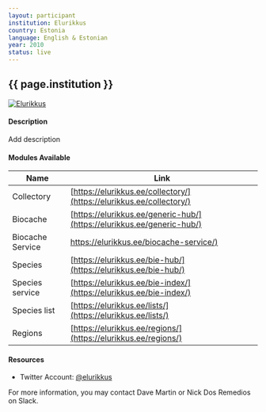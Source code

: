 ```yaml
---
layout: participant
institution: Elurikkus
country: Estonia
language: English & Estonian
year: 2010
status: live
---
```


## {{ page.institution }}

[![Elurikkus](/assets/img/participants/elurikkus.png)](https://elurikkus.ee)

#### Description 
Add description

#### Modules Available 

| Name              | Link                                                                              | 
| ------------------|-----------------------------------------------------------------------------------|
| Collectory		| [https://elurikkus.ee/collectory/](https://elurikkus.ee/collectory/)              |
| Biocache          | [https://elurikkus.ee/generic-hub/](https://elurikkus.ee/generic-hub/)            |
| Biocache Service  | [https://elurikkus.ee/biocache-service/)](https://elurikkus.ee/biocache-service/) |
| Species           | [https://elurikkus.ee/bie-hub/](https://elurikkus.ee/bie-hub/)                    |
| Species service   | [https://elurikkus.ee/bie-index/](https://elurikkus.ee/bie-index/)                | 
| Species list      | [https://elurikkus.ee/lists/](https://elurikkus.ee/lists/)                        |  
| Regions           | [https://elurikkus.ee/regions/](https://elurikkus.ee/regions/)                    |

#### Resources

- Twitter Account: [@elurikkus](https://twitter.com/elurikkus)

For more information, you may contact Dave Martin or Nick Dos Remedios on Slack.
